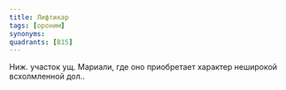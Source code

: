 ```yaml
---
title: Лифтикар
tags: [ороним]
synonyms:
quadrants: [В15]
---
```


Ниж. участок ущ. Мариали, где оно приобретает характер неширокой всхолмленной
дол..

